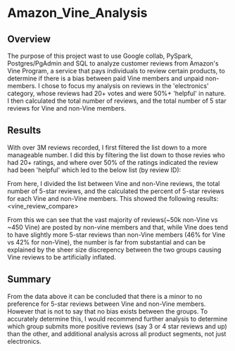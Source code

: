 # Amazon_Vine_Analysis

## Overview
The purpose of this project wast to use Google collab, PySpark, Postgres/PgAdmin and SQL to analyze customer reviews from Amazon's Vine Program, a service that pays individuals to review certain products, to determine if there is a bias between paid Vine members and unpaid non-members. I chose to focus my analysis on reviews in the 'electronics' category, whose reviews had 20+ votes and were 50%+ 'helpful' in nature. I then calculated the total number of reviews, and the total number of 5 star reviews for Vine and non-Vine members.

## Results
With over 3M reviews recorded, I first filtered the list down to a more manageable number. I did this by filtering the list down to those revies who had 20+ ratings, and where over 50% of the ratings indicated the review had been 'helpful' which led to the below list (by review ID):
<review ID img>
 
From here, I divided the list between Vine and non-Vine reviews, the total number of 5-star reviews, and the calculated the percent of 5-star reviews for each Vine and non-Vine members. This showed the following results:
  <vine_review_compare>
 
From this we can see that the vast majority of reviews(~50k non-Vine vs ~450 Vine) are posted by non-vine members and that, while Vine does tend to have slightly more 5-star reviews than non-Vine members (46% for Vine vs 42% for non-Vine), the number is far from substantial and can be explained by the sheer size discrepency between the two groups causing Vine reviews to be artificially inflated.
    
## Summary
From the data above it can be concluded that there is a minor to no preference for 5-star reviews between Vine and non-Vine members. However that is not to say that no bias exists between the groups. To accurately determine this, I would recommend further analysis to determine which group submits more positive reviews (say 3 or 4 star reviews and up) than the other, and additional analysis across all product segments, not just electronics.
